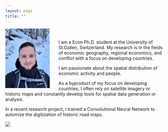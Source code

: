 ```yaml
---
layout: page
title: ""
---
```


<img align="left" width="28%" height="28%" src="assets/github-img/profile.png" style="margin-right: 2em">

<body style="margin-top: 0.5em">
<br> </br>
I am a Econ Ph.D. student at the University of St.Gallen, Switzerland. 
My research is in the fields of economic geography, regional economics, and conflict with a focus on developing countries. 
  
I am passionate about the spatial distribution of economic activity and people.

As a byproduct of my focus on developing countries, I often rely on satellite imagery or historic maps and constantly develop tools for spatial data generation or analysis.

In a recent research project, I trained a Convolutional Neural Network to automize the digitization of historic road maps.
</body>

<img src="assets/github-img/saentis-crop.png">
